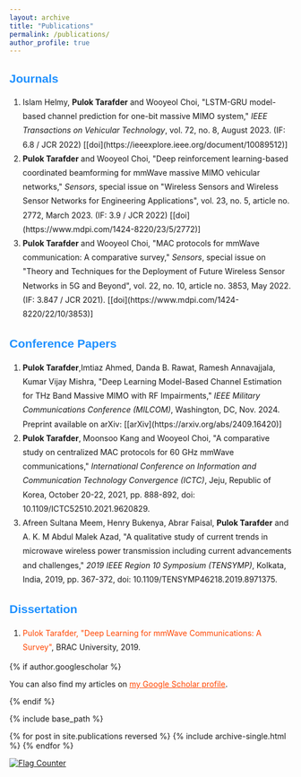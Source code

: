 ```yaml
---
layout: archive
title: "Publications"
permalink: /publications/
author_profile: true
---
```


<H2 style="color: #1E90FF; font-family: 'Arial', sans-serif;">Journals</H2>
<ol style="line-height: 1.8;">
  <li>Islam Helmy, <strong>Pulok Tarafder</strong> and Wooyeol Choi, "LSTM-GRU model-based channel prediction for one-bit massive MIMO system," <em>IEEE Transactions on Vehicular Technology</em>, vol. 72, no. 8, August 2023. (IF: 6.8 / JCR 2022) [[doi](https://ieeexplore.ieee.org/document/10089512)]</li>
  <li><strong>Pulok Tarafder</strong> and Wooyeol Choi, "Deep reinforcement learning-based coordinated beamforming for mmWave massive MIMO vehicular networks," <em>Sensors</em>, special issue on "Wireless Sensors and Wireless Sensor Networks for Engineering Applications", vol. 23, no. 5, article no. 2772, March 2023. (IF: 3.9 / JCR 2022) [[doi](https://www.mdpi.com/1424-8220/23/5/2772)]</li>
  <li><strong>Pulok Tarafder</strong> and Wooyeol Choi, "MAC protocols for mmWave communication: A comparative survey," <em>Sensors</em>, special issue on "Theory and Techniques for the Deployment of Future Wireless Sensor Networks in 5G and Beyond", vol. 22, no. 10, article no. 3853, May 2022. (IF: 3.847 / JCR 2021). [[doi](https://www.mdpi.com/1424-8220/22/10/3853)]</li>
</ol>

<H2 style="color: #1E90FF; font-family: 'Arial', sans-serif;">Conference Papers</H2>
<ol style="line-height: 1.8;">
    <li><strong>Pulok Tarafder</strong>,Imtiaz Ahmed, Danda B. Rawat, Ramesh Annavajjala, Kumar Vijay Mishra, "Deep Learning Model-Based Channel Estimation for THz Band Massive MIMO with RF Impairments," <em>IEEE Military Communications Conference (MILCOM)</em>, Washington, DC, Nov. 2024. Preprint available on arXiv: [[arXiv](https://arxiv.org/abs/2409.16420)]</li>
  <li><strong>Pulok Tarafder</strong>, Moonsoo Kang and Wooyeol Choi, "A comparative study on centralized MAC protocols for 60 GHz mmWave communications," <em>International Conference on Information and Communication Technology Convergence (ICTC)</em>, Jeju, Republic of Korea, October 20-22, 2021, pp. 888-892, doi: 10.1109/ICTC52510.2021.9620829.</li>
  <li>Afreen Sultana Meem, Henry Bukenya, Abrar Faisal, <strong>Pulok Tarafder</strong> and A. K. M Abdul Malek Azad, "A qualitative study of current trends in microwave wireless power transmission including current advancements and challenges," <em>2019 IEEE Region 10 Symposium (TENSYMP)</em>, Kolkata, India, 2019, pp. 367-372, doi: 10.1109/TENSYMP46218.2019.8971375.</li>

</ol>

<H2 style="color: #1E90FF; font-family: 'Arial', sans-serif;">Dissertation</H2>
<ol style="line-height: 1.8;">
  <li><a href="http://dspace.bracu.ac.bd/xmlui/handle/10361/12067" style="color: #FF4500; text-decoration: none;">Pulok Tarafder, "Deep Learning for mmWave Communications: A Survey"</a>, BRAC University, 2019.</li>
</ol>

{% if author.googlescholar %}
  <p>You can also find my articles on <a href="{{author.googlescholar}}" style="color: #FF4500; text-decoration: none;"><u>my Google Scholar profile</u></a>.</p>
{% endif %}

{% include base_path %}

{% for post in site.publications reversed %}
  {% include archive-single.html %}
{% endfor %}


<a href="https://info.flagcounter.com/zBt5"><img src="https://s01.flagcounter.com/count2/zBt5/bg_FFFFFF/txt_000000/border_CCCCCC/columns_2/maxflags_10/viewers_0/labels_1/pageviews_1/flags_0/percent_0/" alt="Flag Counter" border="0"></a>
